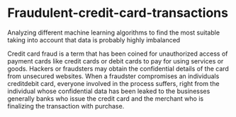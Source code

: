 # Fraudulent-credit-card-transactions
Analyzing different machine learning algorithms to find the most suitable taking into account that data is probably highly imbalanced

Credit card fraud is a term that has been coined for unauthorized access of payment cards like credit cards or debit cards to pay for 
using services or goods. Hackers or fraudsters may obtain the confidential details of the card from unsecured websites. When a fraudster
compromises an individuals creditdebit card, everyone involved in the process suffers, right from the individual whose confidential data 
has been leaked to the businesses generally banks who issue the credit card and the merchant who is finalizing the transaction with purchase.
